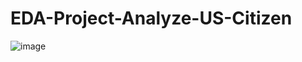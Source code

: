 # EDA-Project-Analyze-US-Citizen
![image](https://user-images.githubusercontent.com/57835045/233844400-215c5e46-a690-46b2-9ac9-c105c6b00ce6.png)
